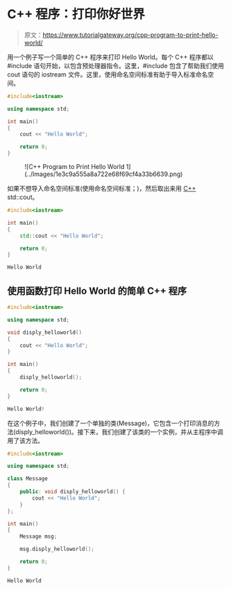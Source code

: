# C++ 程序：打印你好世界

> 原文：<https://www.tutorialgateway.org/cpp-program-to-print-hello-world/>

用一个例子写一个简单的 C++ 程序来打印 Hello World。每个 C++ 程序都以#include 语句开始，以包含预处理器指令。这里，#include <iostream>包含了帮助我们使用 cout 语句的 iostream 文件。这里，使用命名空间标准有助于导入标准命名空间。</iostream>

```cpp
#include<iostream>

using namespace std;

int main()
{
	cout << "Hello World";

	return 0;
}
```

<figure class="wp-block-image size-large">![C++ Program to Print Hello World 1](../Images/1e3c9a555a8a722e68f69cf4a33b6639.png)</figure>

如果不想导入命名空间标准(使用命名空间标准；)，然后取出来用 [C++](https://www.tutorialgateway.org/cpp-programs/) std::cout。

```cpp
#include<iostream>

int main()
{
	std::cout << "Hello World";

	return 0;
}
```

```cpp
Hello World
```

## 使用函数打印 Hello World 的简单 C++ 程序

```cpp
#include<iostream>

using namespace std;

void disply_helloworld() 
{
	cout << "Hello World";
}

int main()
{	
	disply_helloworld();

	return 0;
}
```

```cpp
Hello World!
```

在这个例子中，我们创建了一个单独的类(Message)，它包含一个打印消息的方法(disply_helloworld())。接下来，我们创建了该类的一个实例，并从主程序中调用了该方法。

```cpp
#include<iostream>

using namespace std;

class Message
{
	public: void disply_helloworld() {
		cout << "Hello World";
	}
};

int main()
{
	Message msg;

	msg.disply_helloworld();

	return 0;
}
```

```cpp
Hello World
```